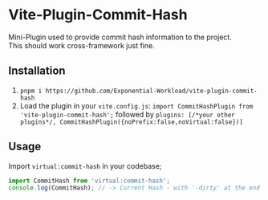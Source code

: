 # Vite-Plugin-Commit-Hash

Mini-Plugin used to provide commit hash information to the project.<br/>
This should work cross-framework just fine.

## Installation

1. `pnpm i https://github.com/Exponential-Workload/vite-plugin-commit-hash`
2. Load the plugin in your `vite.config.js`: `import CommitHashPlugin from 'vite-plugin-commit-hash';` followed by `plugins: [/*your other plugins*/, CommitHashPlugin({noPrefix:false,noVirtual:false})]`

## Usage
Import `virtual:commit-hash` in your codebase;
```js
import CommitHash from 'virtual:commit-hash';
console.log(CommitHash); // -> Current Hash - with '-dirty' at the end if there's uncommitted work.
```
